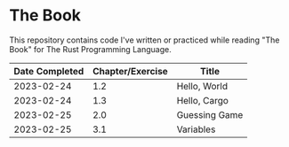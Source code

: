 # The Book
This repository contains code I've written or practiced while reading "The Book" for The Rust Programming Language.

| Date Completed | Chapter/Exercise | Title |
|----------------|------------------|-------|
| 2023-02-24     | 1.2              | Hello, World |
| 2023-02-24 | 1.3 | Hello, Cargo |
| 2023-02-25 | 2.0 | Guessing Game |
| 2023-02-25 | 3.1 | Variables | Basics - mut, shadowing |
